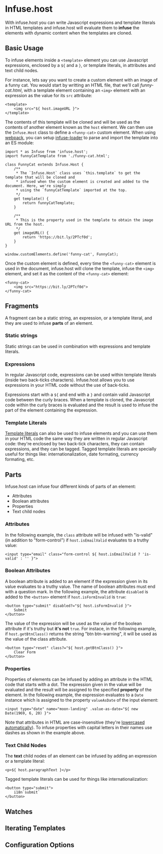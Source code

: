Infuse.host
===========

With infuse.host you can write Javascript expressions and template literals in HTML templates and
infuse.host will evaluate them to **infuse** the elements with dynamic content when the templates
are cloned.

## Basic Usage ##

To infuse elements inside a `<template>` element you can use Javascript expressions, enclosed by a
`${` and a `}`, or template literals, in attributes and text child nodes.

For instance, lets say you want to create a custom element with an image of a funny cat. You would
start by writting an HTML file, that we'll call _funny-cat.html_, with a template element
containing an `<img>` element with an expression as the value for its `src` attribute:

	<template>
		<img src="${ host.imageURL }">
	</template>

The contents of this template will be cloned and will be used as the contents of another element
known as the `host` element. We can then use the `Infuse.Host` class to define a `<funny-cat>`
custom element. When using [webpack](https://webpack.js.org/), you can setup [infuse-loader](https://github.com/serg-io/infuse-loader)
to parse and import the template into an ES module:

	import * as Infuse from 'infuse.host';
	import funnyCatTemplate from './funny-cat.html';
	
	class FunnyCat extends Infuse.Host {
		/**
		 * The `Infuse.Host` class uses `this.template` to get the template that will be cloned and
		 * infused when the custom element is created and added to the document. Here, we're simply
		 * using the `funnyCatTemplate` imported at the top.
		 */
		get template() {
			return funnyCatTemplate;
		}
		
		/**
		 * This is the property used in the template to obtain the image URL from the host.
		 */
		get imageURL() {
			return 'https://bit.ly/2PTcf0d';
		}
	}
	
	window.customElements.define('funny-cat', FunnyCat);

Once the custom element is defined, every time the `<funny-cat>` element is used in the document,
infuse.host will clone the template, infuse the `<img>` element, and set it as the content of the
`<funny-cat>` element:

	<funny-cat>
		<img src="https://bit.ly/2PTcf0d">
	</funny-cat>

## Fragments ##

A fragment can be a static string, an expression, or a template literal, and they are used to
infuse **parts** of an element.

### Static strings ###

Static strings can be used in combination with expressions and template literals.

### Expressions ###

In regular Javascript code, expressions can be used within template literals (inside two back-ticks
characters). Infuse.host allows you to use expressions in your HTML code without the use of
back-ticks.

Expressions start with a `${` and end with a `}` and contain valid Javascript code between the
curly braces. When a template is cloned, the Javascript code within the curly braces is evaluated
and the result is used to infuse the part of the element containing the expression.

### Template Literals ###

[Template literals](https://developer.mozilla.org/en-US/docs/Web/JavaScript/Reference/Template_literals)
can also be used to infuse elements and you can use them in your HTML code the same way they are
written in regular Javascript code: they're enclosed by two back-tick characters, they can contain
expressions, and they can be tagged. Tagged template literals are specially useful for things like:
internationalization, date formating, currency formating, etc.

## Parts ##

Infuse.host can infuse four different kinds of parts of an element:

* Attributes
* Boolean attributes
* Properties
* Text child nodes

### Attributes ###

In the following example, the `class` attribute will be infused with "is-valid" (in addition to
"form-control") if `host.isEmailValid` evaluates to a truthy value:

	<input type="email" class="form-control ${ host.isEmailValid ? 'is-valid' : '' }">

### Boolean Attributes ###

A boolean attribute is added to an element if the expression given in its value evaluates to a
truthy value. The name of boolean attributes must end with a question mark. In the following
example, the attribute `disabled` is added to the `<button>` element if `host.isFormInvalid` is
`true`:

	<button type="submit" disabled?="${ host.isFormInvalid }">
		Submit
	</button>

The value of the expression will be used as the value of the boolean attribute if it's truthy but
**it's not** `true`. For instace, in the following example, if `host.getBtnClass()` returns the
string "btn btn-warning", it will be used as the value of the class attribute.

	<button type="reset" class?="${ host.getBtnClass() }">
		Clear Form
	</button>

### Properties ###

Properties of elements can be infused by adding an attribute in the HTML code that starts with a
dot. The expression given in the value will be evaluated and the result will be assigned to the
specified **property** of the element. In the following example, the expression evaluates to a
`Date` instance which is assigned to the property `valueAsDate` of the input element:

	<input type="date" name="moon-landing" .value-as-date="${ new Date(1969, 6, 20) }">

Note that attributes in HTML are case-insensitive (they're [lowercased automatically](https://www.w3.org/TR/html5/dom.html#embedding-custom-non-visible-data-with-the-data-attributes)).
To infuse properties with capital letters in their names use dashes as shown in the example above.

### Text Child Nodes ###

The **text** child nodes of an element can be infused by adding an expression or a template literal:

	<p>${ host.paragraphText }</p>

Tagged template literals can be used for things like internationalization:

	<button type="submit">
		i18n`submit`
	</button>

## Watches ##

## Iterating Templates ##

## Configuration Options ##
